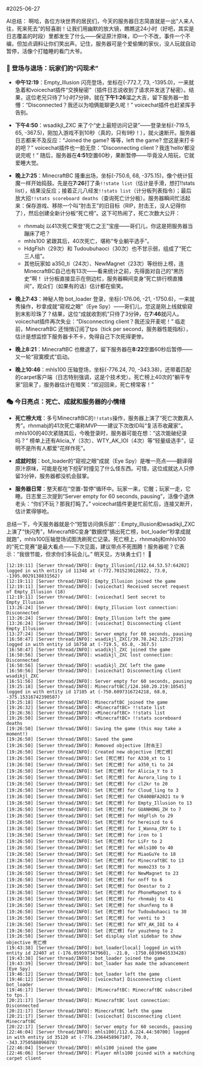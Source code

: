 #2025-06-27

AI总结：
啊哈，各位方块世界的居民们，今天的服务器日志简直就是一出“人来人往，死来死去”的轻喜剧！让我们用幽默的放大镜，瞧瞧这24小时（好吧，其实是日志覆盖的时段）里都发生了什么——保证原汁原味，ID一个不改，事件一个不编，但加点调料让你们笑出声。记住，服务器可是个爱偷懒的家伙，没人玩就自动暂停，活像个打瞌睡的看门大爷。

### 🌟 登场与退场：玩家们的“闪现术”
- **中午12:19**：Empty_Illusion 闪亮登场，坐标在(-772.7, 73, -1395.0)，一来就急着和voicechat插件“交换秘密”（插件日志说收到了请求并发送了秘密）。结果，这位老兄只待了1小时7分钟，就在**下午1:26**溜之大吉，留下服务器一脸懵：“Disconnected？我还以为咱俩能聊更久呢！” voicechat插件也赶紧挥手告别。
  
- **下午4:50**：wsadikjl_ZXC 来了个“史上最短访问记录”——登录坐标(-719.5, 65, -367.5)，刚加入游戏不到10秒（真的，只有9秒！），就火速断开。服务器日志都来不及反应：“Joined the game? 等等，left the game? 您这是来打卡的吧？” voicechat插件也一脸无奈：“Disconnecting client？我连‘hello’都没说完呢！” 随后，服务器在**4:51**空置60秒，果断暂停——毕竟没人陪玩，它就爱睡大觉。

- **晚上7:25**：MinecraftBC 隆重出场，坐标(-750.6, 68, -375.15)，像个统计狂魔一样开始捣鼓。先是在**7:26**打了条`!!state list`（估计是手滑，想打!!stats list），结果没反应；接着正儿八经发`!!stats list`（计分板列表指令）；最后放大招`!!stats scoreboard deaths`（查询死亡计分板）。服务器瞬间忙活起来：保存游戏、移除一个叫“肘击王”的旧目标（RIP，肘击王，没人记得你了），然后创建全新计分板“死亡榜”。这下可热闹了，死亡次数大公开：
  - rhnmabj 以41次死亡荣登“死亡之王”宝座——哥们儿，你这是把服务器当蹦床了吧？
  - mhls100 紧跟其后，40次死亡，堪称“专业躺平选手”。
  - HdgFlsh（29次）和 Tudoubuhaoci（30次）也不甘示弱，组成了“死亡三人组”。
  - 其他玩家如 a350_ti（24次）、NewMagnet（23次）等纷纷上榜，连MinecraftBC自己也有13次——看来统计之前，先得面对自己的“黑历史”啊！
  计分板直接显示在侧边栏，服务器瞬间变身“死亡排行榜直播间”，观众们（如果有的话）估计都在偷笑。

- **晚上7:43**：神秘人物 bot_loader 登录，坐标(-176.06, -21, -1750.6)，一来就秀操作，秒拿成就“窥视之眼”（Eye Spy）——哥们儿，您这是刚上线就偷窥到末影珍珠了？结果，这位“成就收割机”只待了3分钟，在**7:46**就闪人。voicechat插件再次失业：“Disconnecting client？我还没开麦呢！” 临走前，MinecraftBC 还悄悄订阅了tps（tick per second，服务器性能指标），估计是想监控下服务器卡不卡，免得自己下次死得更惨。

- **晚上8:21**：MinecraftBC 也撤退了，留下服务器在**8:22**空置60秒后暂停——又一轮“寂寞模式”启动。

- **晚上10:46**：mhls100 压轴登场，坐标(-776.24, 70, -343.38)，还带着匹配的carpet客户端（日志特别强调，这是个技术党）。死亡榜上40次的“躺平专家”回来了，服务器估计在暗笑：“欢迎回来，死亡榜常客！”

### 🎭 今日亮点：死亡、成就和服务器的小情绪
- **死亡榜大戏**：多亏MinecraftBC的`!!stats`操作，服务器上演了“死亡次数真人秀”。rhnmabj的41次死亡堪称MVP——建议下次改ID叫“复活币收藏家”。mhls100的40次紧随其后，今晚登录时，服务器可能在想：“这次能破纪录吗？” 榜单上还有Alicia_Y（3次）、WTY_AK_IOI（4次）等“轻量级选手”，证明不是所有人都爱“花样作死”。
  
- **成就时刻**：bot_loader的“窥视之眼”成就（Eye Spy）是唯一亮点——翻译得原汁原味，可能是在地下挖矿时撞见了什么怪东西。可惜，这位成就达人只停留3分钟，服务器都没机会鼓掌。

- **服务器日常**：整天都在“空置-暂停”循环中。玩家一来，它醒；玩家一走，它睡。日志里三次提到“Server empty for 60 seconds, pausing”，活像个退休老头：“你们不玩？那我打盹了。” voicechat插件更是忙前忙后，连接又断开，估计累得够呛。

总结一下，今天服务器就是个“短暂访问俱乐部”：Empty_Illusion和wsadikjl_ZXC上演了“快闪秀”，MinecraftBC变身“数据控”搞出死亡榜，bot_loader“秒拿成就就跑”，mhls100压轴登场试图洗刷死亡记录。死亡榜上，rhnmabj和mhls100的“死亡竞赛”是最大看点——下次见面，建议带点不死图腾！服务器呢？它表示：“我很节能，但求你们多玩会儿。” 明天见，方块勇士们！ 🚀

```
[12:19:11] [Server thread/INFO]: Empty_Illusion[/112.64.53.57:64202] logged in with entity id 11348 at (-772.7015230128022, 73.0, -1395.0029138831562)
[12:19:11] [Server thread/INFO]: Empty_Illusion joined the game
[12:19:11] [Server thread/INFO]: [voicechat] Received secret request of Empty_Illusion (18)
[12:19:11] [Server thread/INFO]: [voicechat] Sent secret to Empty_Illusion
[13:26:24] [Server thread/INFO]: Empty_Illusion lost connection: Disconnected
[13:26:24] [Server thread/INFO]: Empty_Illusion left the game
[13:26:24] [Server thread/INFO]: [voicechat] Disconnecting client Empty_Illusion
[13:27:24] [Server thread/INFO]: Server empty for 60 seconds, pausing
[16:50:47] [Server thread/INFO]: wsadikjl_ZXC[/39.78.242.125:2719] logged in with entity id 16758 at (-719.5, 65.0, -367.5)
[16:50:47] [Server thread/INFO]: wsadikjl_ZXC joined the game
[16:50:56] [Server thread/INFO]: wsadikjl_ZXC lost connection: Disconnected
[16:50:56] [Server thread/INFO]: wsadikjl_ZXC left the game
[16:50:56] [Server thread/INFO]: [voicechat] Disconnecting client wsadikjl_ZXC
[16:51:56] [Server thread/INFO]: Server empty for 60 seconds, pausing
[19:25:18] [Server thread/INFO]: MinecraftBC[/124.160.20.219:10545] logged in with entity id 17185 at (-750.6097316724218, 68.0, -375.15316742390587)
[19:25:18] [Server thread/INFO]: MinecraftBC joined the game
[19:26:32] [Server thread/INFO]: <MinecraftBC> !!state list
[19:26:36] [Server thread/INFO]: <MinecraftBC> !!stats list
[19:26:50] [Server thread/INFO]: <MinecraftBC> !!stats scoreboard deaths
[19:26:50] [Server thread/INFO]: Saving the game (this may take a moment!)
[19:26:50] [Server thread/INFO]: Saved the game
[19:26:50] [Server thread/INFO]: Removed objective [肘击王]
[19:26:50] [Server thread/INFO]: Created new objective [死亡榜]
[19:26:50] [Server thread/INFO]: Set [死亡榜] for A330_xt to 1
[19:26:50] [Server thread/INFO]: Set [死亡榜] for a350_ti to 24
[19:26:50] [Server thread/INFO]: Set [死亡榜] for Alicia_Y to 3
[19:26:50] [Server thread/INFO]: Set [死亡榜] for Aurora_ling to 1
[19:26:50] [Server thread/INFO]: Set [死亡榜] for cl2kr to 20
[19:26:50] [Server thread/INFO]: Set [死亡榜] for Cloud_ling to 3
[19:26:50] [Server thread/INFO]: Set [死亡榜] for CR400BFA2021 to 9
[19:26:50] [Server thread/INFO]: Set [死亡榜] for Empty_Illusion to 13
[19:26:50] [Server thread/INFO]: Set [死亡榜] for GUANHONG_ZH to 7
[19:26:50] [Server thread/INFO]: Set [死亡榜] for HdgFlsh to 29
[19:26:50] [Server thread/INFO]: Set [死亡榜] for hereiszd to 6
[19:26:50] [Server thread/INFO]: Set [死亡榜] for I_Wanna_CRY to 1
[19:26:50] [Server thread/INFO]: Set [死亡榜] for iron to 1
[19:26:50] [Server thread/INFO]: Set [死亡榜] for LiFr to 2
[19:26:50] [Server thread/INFO]: Set [死亡榜] for mhls100 to 40
[19:26:50] [Server thread/INFO]: Set [死亡榜] for MiaoGuYe to 18
[19:26:50] [Server thread/INFO]: Set [死亡榜] for MinecraftBC to 13
[19:26:50] [Server thread/INFO]: Set [死亡榜] for momo233 to 3
[19:26:50] [Server thread/INFO]: Set [死亡榜] for NewMagnet to 23
[19:26:50] [Server thread/INFO]: Set [死亡榜] for nnff to 6
[19:26:50] [Server thread/INFO]: Set [死亡榜] for Onestar to 2
[19:26:50] [Server thread/INFO]: Set [死亡榜] for PhoneMagnet to 6
[19:26:50] [Server thread/INFO]: Set [死亡榜] for rhnmabj to 41
[19:26:50] [Server thread/INFO]: Set [死亡榜] for shunfeng to 8
[19:26:50] [Server thread/INFO]: Set [死亡榜] for Tudoubuhaoci to 30
[19:26:50] [Server thread/INFO]: Set [死亡榜] for venti to 3
[19:26:50] [Server thread/INFO]: Set [死亡榜] for WTY_AK_IOI to 4
[19:26:50] [Server thread/INFO]: Set [死亡榜] for youzheng to 2
[19:26:50] [Server thread/INFO]: Set display slot sidebar to show objective 死亡榜
[19:43:38] [Server thread/INFO]: bot_loader[local] logged in with entity id 22407 at (-176.0595973479601, -21.0, -1750.6039945533428)
[19:43:38] [Server thread/INFO]: bot_loader joined the game
[19:43:39] [Server thread/INFO]: bot_loader has made the advancement [Eye Spy]
[19:46:12] [Server thread/INFO]: bot_loader left the game
[19:46:12] [Server thread/INFO]: [voicechat] Disconnecting client bot_loader
[19:46:17] [Server thread/INFO]: [MinecraftBC: MinecraftBC subscribed to tps.]
[20:21:17] [Server thread/INFO]: MinecraftBC lost connection: Disconnected
[20:21:17] [Server thread/INFO]: MinecraftBC left the game
[20:21:17] [Server thread/INFO]: [voicechat] Disconnecting client MinecraftBC
[20:22:17] [Server thread/INFO]: Server empty for 60 seconds, pausing
[22:46:04] [Server thread/INFO]: mhls100[/112.6.224.44:50700] logged in with entity id 35120 at (-776.2364458967107, 70.0, -343.3750588096078)
[22:46:04] [Server thread/INFO]: mhls100 joined the game
[22:46:06] [Server thread/INFO]: Player mhls100 joined with a matching carpet client
```
